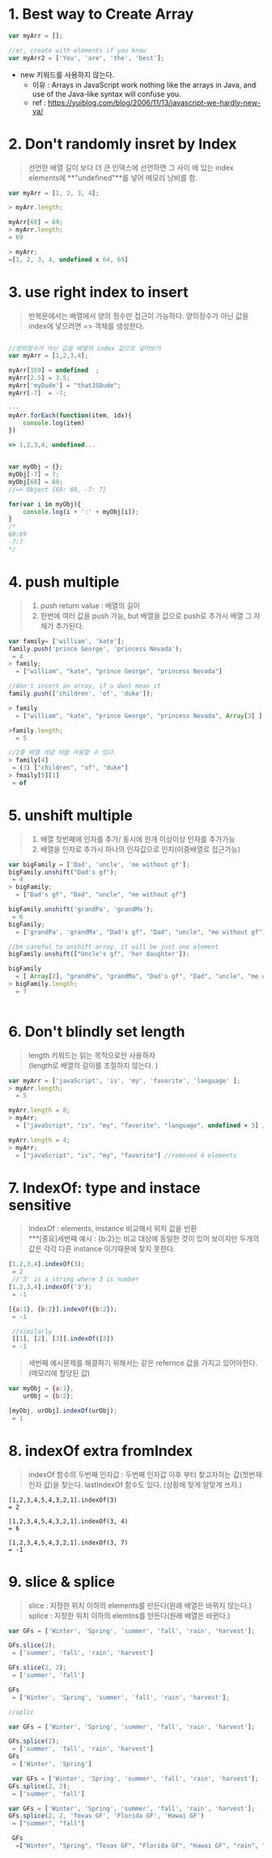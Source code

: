 

# 1. Best way to Create Array
``` js
var myArr = [];

//or, create with elements if you know
var myArr2 = ['You', 'are', 'the', 'best'];
```
* new 키워드를 사용하지 않는다.
  - 이유 : Arrays in JavaScript work nothing like the arrays in Java, and use of the Java-like syntax will confuse you.
  - ref : https://yuiblog.com/blog/2006/11/13/javascript-we-hardly-new-ya/

# 2. Don't randomly insret by Index
> 선언한 배열 길이 보다 더 큰 인덱스에 선언하면 그 사이 에 있는 index elements에 **"undefined"**를 넣어 메모리 낭비를 함.

```js
var myArr = [1, 2, 3, 4];

> myArr.length;

myArr[68] = 69;
> myArr.length;
= 69

> myArr;
=[1, 2, 3, 4, undefined x 64, 69]
```

# 3. use right index to insert
> 반복문에서는 배열에서 양의 정수만 접근이 가능하다. 
> 양의정수가 아닌 값을 index에 넣으려면 => 객체를 생성한다.
```js

//양의정수가 아닌 값을 배열의 index 값으로 넣어보기
var myArr = [1,2,3,4];

myArr[169] = undefined  ;
myArr[2.5] = 3.5;
myArr['myDude'] = "thatJSDude";
myArr[-7]  = -7;

---
myArr.forEach(function(item, idx){
	console.log(item)
})

=> 1,2,3,4, undefined...

```

```js

var myObj = {};
myObj[-7] = 7;
myObj[68] = 69;
//=> Object {68: 69, -7: 7}

for(var i in myObj){
	console.log(i + ':' + myObj[i]);	
}
/*
68:69
-7:7
*/
```

# 4.  push multiple
> 1. push return value : 배열의 길이  
> 2. 한번에 여러 값을 push 가능, but 배열을 값으로 push로 추가시 배열 그 자체가 추가된다.

``` js
var family= ['william', 'kate'];
family.push('prince George', 'princess Nevada');
 = 4
> family;
  = ["william", "kate", "prince George", "princess Nevada"]

//don't insert an array, if u dont mean it
family.push(['children', 'of', 'duke']);

> family
  = ["william", "kate", "prince George", "princess Nevada", Array[3] ]

>family.length;
  = 5  

//2중 배열 개념 처럼 사용할 수 있다.
> family[4]
 = (3) ["children", "of", "duke"]
> fmaily[5][1]
 = of

```


# 5. unshift multiple
> 1. 배열 첫번째에 인자를 추가/ 동시에 한개 이상이상 인자를 추가가능
> 2. 배열을 인자로 추가시 하나의 인자값으로 인지(이중배열로 접근가능)

```js
var bigFamily = ['Dad', 'uncle', 'me without gf'];
bigFamily.unshift("Dad's gf");
 = 4
> bigFamily;
  = ["Dad's gf", "Dad", "uncle", "me without gf"]

bigFamily.unshift('grandPa', 'grandMa');
 = 6
bigFamily;
  = ['grandPa', 'grandMa', "Dad's gf", "Dad", "uncle", "me without gf"]
```

```js
//be careful to unshift array. it will be just one element
bigFamily.unshift(["Uncle's gf", 'her daughter']);

bigFamily
  = [ Array[2], "grandPa", "grandMa", "Dad's gf", "Dad", "uncle", "me without gf"]
> bigFamily.length;
  = 7
  
```

# 6. Don't blindly set length
> length 키워드는 읽는 목적으로만 사용하자  
(length로 배열의 길이를 조절하지 않는다. )

```js
var myArr = ['javaScript', 'is', 'my', 'favorite', 'language' ];
> myArr.length;
  = 5  

myArr.length = 8;
> myArr;
  = ["javaScript", "is", "my", "favorite", "language", undefined × 3] //three undefined elements inserted

myArr.length = 4;
> myArr;
  = ["javaScript", "is", "my", "favorite"] //removed 4 elements

``` 


# 7. IndexOf: type and instace sensitive
> IndexOf : elements, instance 비교해서 위치 값을 반환  
> ***[중요]세번째 예시 : {b:2}는 비교 대상에 동일한 것이 있어 보이지만 두개의 값은 각각 다른 instance 이기때문에 찾지 못한다.

``` js
[1,2,3,4].indexOf(3);
 = 2
 //'3' is a string where 3 is number
[1,2,3,4].indexOf('3');
 = -1

[{a:1}, {b:2}].indexOf({b:2});
 = -1

 //similarly
 [[1], [2], [3]].indexOf([3])
 = -1
```

> 세번째 예시문제를 해결하기 위해서는 같은 refernce 값을 가지고 있어야한다.(메모리에 할당된 값)
```js
var myObj = {a:1}, 
    urObj = {b:2};

[myObj, urObj].indexOf(urObj);
 = 1 

```


# 8. indexOf extra fromIndex
> indexOf 함수의 두번째 인자값 : 두번째 인자값 이후 부터 찾고자하는 값(첫번재 인자 값)을 찾는다.
> lastIndexOf 함수도 있다. (상황에 맞게 알맞게 쓰자.)
```
[1,2,3,4,5,4,3,2,1].indexOf(3)
= 2

[1,2,3,4,5,4,3,2,1].indexOf(3, 4)
= 6

[1,2,3,4,5,4,3,2,1].indexOf(3, 7)
= -1
``` 

# 9. slice & splice
> slice : 지정한 위치 이하의 elements를 만든다(원래 배열은 바뀌지 않는다.)
> splice : 지정한 위치 이하의 elemtns를 만든다(원래 배열은 바뀐다.)

``` js 
var GFs = ['Winter', 'Spring', 'summer', 'fall', 'rain', 'harvest'];

GFs.slice(2);
 = ['summer', 'fall', 'rain', 'harvest']

GFs.slice(2, 2);
 = ['summer', 'fall'] 

GFs
 = ['Winter', 'Spring', 'summer', 'fall', 'rain', 'harvest']; 
```

``` js
//splic

var GFs = ['Winter', 'Spring', 'summer', 'fall', 'rain', 'harvest'];

GFs.splice(2);
 = ['summer', 'fall', 'rain', 'harvest']
GFs 
 = ['Winter', 'Spring']

 var GFs = ['Winter', 'Spring', 'summer', 'fall', 'rain', 'harvest'];
GFs.splice(2, 2);
 = ['summer', 'fall'] 

var GFs = ['Winter', 'Spring', 'summer', 'fall', 'rain', 'harvest'];
GFs.splice(2, 2, 'Texas GF', 'Florida GF', 'Hawai GF')
 = ["summer", "fall"]

 GFs
  =["Winter", "Spring", "Texas GF", "Florida GF", "Hawai GF", "rain", "harvest"] 
  ```